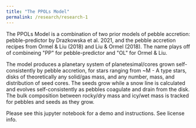 ```yaml
---
title: "The PPOLs Model"
permalink: /research/research-1
---
```


The PPOLs Model is a combination of two prior models of pebble accretion: pebble-predictor by Drazkowska et al. 2021, and the pebble accretion recipes from Ormel & Liu (2018) and Liu & Ormel (2018). The name plays off of combineing "PP" for pebble-predictor and "OL" for Ormel & Liu. 

The model produces a planetary system of planetesimal/cores grown self-consistently by pebble accretion, for stars ranging from ~M - A type stars, disks of theoretically any solid/gas mass, and any number, mass, and distribution of seed cores. The seeds grow while a snow line is calculated and evolves self-consistently as pebbles coagulate and drain from the disk. The bulk composition between rocky/dry mass and icy/wet mass is tracked for pebbles and seeds as they grow. 

Please see this jupyter notebook for a demo and instructions. See license info. 